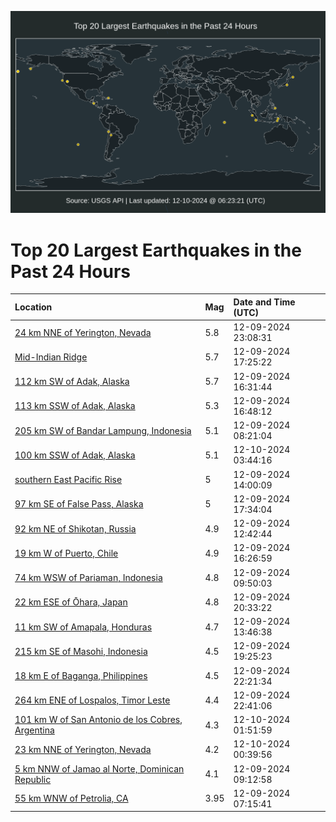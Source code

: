 ![Map](./map.png)

# Top 20 Largest Earthquakes in the Past 24 Hours

| Location | Mag | Date and Time (UTC) |
|:---|:---|:---|
| [24 km NNE of Yerington, Nevada](https://earthquake.usgs.gov/earthquakes/eventpage/nn00888580) | 5.8 | 12-09-2024 23:08:31 |
| [Mid-Indian Ridge](https://earthquake.usgs.gov/earthquakes/eventpage/us7000nxct) | 5.7 | 12-09-2024 17:25:22 |
| [112 km SW of Adak, Alaska](https://earthquake.usgs.gov/earthquakes/eventpage/us7000nxbs) | 5.7 | 12-09-2024 16:31:44 |
| [113 km SSW of Adak, Alaska](https://earthquake.usgs.gov/earthquakes/eventpage/us7000nxbz) | 5.3 | 12-09-2024 16:48:12 |
| [205 km SW of Bandar Lampung, Indonesia](https://earthquake.usgs.gov/earthquakes/eventpage/us7000nx9a) | 5.1 | 12-09-2024 08:21:04 |
| [100 km SSW of Adak, Alaska](https://earthquake.usgs.gov/earthquakes/eventpage/us7000nxhl) | 5.1 | 12-10-2024 03:44:16 |
| [southern East Pacific Rise](https://earthquake.usgs.gov/earthquakes/eventpage/us7000nxb7) | 5 | 12-09-2024 14:00:09 |
| [97 km SE of False Pass, Alaska](https://earthquake.usgs.gov/earthquakes/eventpage/us7000nxcu) | 5 | 12-09-2024 17:34:04 |
| [92 km NE of Shikotan, Russia](https://earthquake.usgs.gov/earthquakes/eventpage/us7000nxag) | 4.9 | 12-09-2024 12:42:44 |
| [19 km W of Puerto, Chile](https://earthquake.usgs.gov/earthquakes/eventpage/us7000nxbn) | 4.9 | 12-09-2024 16:26:59 |
| [74 km WSW of Pariaman, Indonesia](https://earthquake.usgs.gov/earthquakes/eventpage/us7000nx9p) | 4.8 | 12-09-2024 09:50:03 |
| [22 km ESE of Ōhara, Japan](https://earthquake.usgs.gov/earthquakes/eventpage/us7000nxdu) | 4.8 | 12-09-2024 20:33:22 |
| [11 km SW of Amapala, Honduras](https://earthquake.usgs.gov/earthquakes/eventpage/us7000nxar) | 4.7 | 12-09-2024 13:46:38 |
| [215 km SE of Masohi, Indonesia](https://earthquake.usgs.gov/earthquakes/eventpage/us7000nxdk) | 4.5 | 12-09-2024 19:25:23 |
| [18 km E of Baganga, Philippines](https://earthquake.usgs.gov/earthquakes/eventpage/us7000nxeu) | 4.5 | 12-09-2024 22:21:34 |
| [264 km ENE of Lospalos, Timor Leste](https://earthquake.usgs.gov/earthquakes/eventpage/us7000nxev) | 4.4 | 12-09-2024 22:41:06 |
| [101 km W of San Antonio de los Cobres, Argentina](https://earthquake.usgs.gov/earthquakes/eventpage/us7000nxgz) | 4.3 | 12-10-2024 01:51:59 |
| [23 km NNE of Yerington, Nevada](https://earthquake.usgs.gov/earthquakes/eventpage/nn00888661) | 4.2 | 12-10-2024 00:39:56 |
| [5 km NNW of Jamao al Norte, Dominican Republic](https://earthquake.usgs.gov/earthquakes/eventpage/us7000nx9i) | 4.1 | 12-09-2024 09:12:58 |
| [55 km WNW of Petrolia, CA](https://earthquake.usgs.gov/earthquakes/eventpage/nc75099936) | 3.95 | 12-09-2024 07:15:41 |
